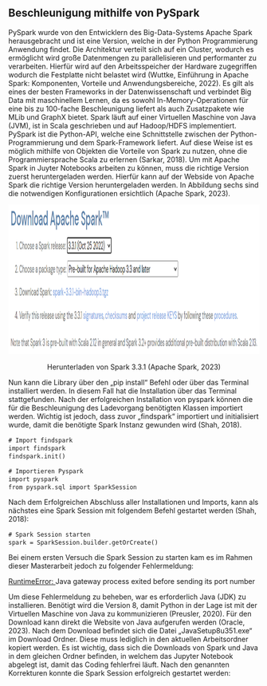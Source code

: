 ## Beschleunigung mithilfe von PySpark
PySpark wurde von den Entwicklern des Big-Data-Systems Apache Spark herausgebracht und ist eine Version, welche in der Python Programmierung Anwendung findet. Die Architektur verteilt sich auf ein Cluster, wodurch es ermöglicht wird große Datenmengen zu parallelisieren und performanter zu verarbeiten. Hierfür wird auf den Arbeitsspeicher der Hardware zugegriffen wodurch die Festplatte nicht belastet wird (Wuttke, Einführung in Apache Spark: Komponenten, Vorteile und Anwendungsbereiche, 2022). Es gilt als eines der besten Frameworks in der Datenwissenschaft und verbindet Big Data mit maschinellem Lernen, da es sowohl In-Memory-Operationen für eine bis zu 100-fache Beschleunigung liefert als auch Zusatzpakete wie MLib und GraphX bietet. Spark läuft auf einer Virtuellen Maschine von Java (JVM), ist in Scala geschrieben und auf Hadoop/HDFS implementiert. PySpark ist die Python-API, welche eine Schnittstelle zwischen der Python-Programmierung und dem Spark-Framework liefert. Auf diese Weise ist es möglich mithilfe von Objekten die Vorteile von Spark zu nutzen, ohne die Programmiersprache Scala zu erlernen (Sarkar, 2018).
Um mit Apache Spark in Juyter Notebooks arbeiten zu können, muss die richtige Version zuerst heruntergeladen werden. Hierfür kann auf der Webside von Apache Spark die richtige Version heruntergeladen werden. In Abbildung sechs sind die notwendigen Konfigurationen ersichtlich (Apache Spark, 2023).

<center><img src="Apache_Download.png" height="300px" width="1100px"/></center>
<p align="center">Herunterladen von Spark 3.3.1 (Apache Spark, 2023)</p>

Nun kann die Library über den „pip install“ Befehl oder über das Terminal installiert werden. In diesem Fall hat die Installation über das Terminal stattgefunden. Nach der erfolgreichen Installation von pyspark können die für die Beschleunigung des Ladevorgang benötigten Klassen importiert werden. Wichtig ist jedoch, dass zuvor „findspark“ importiert und initialisiert wurde, damit die benötigte Spark Instanz gewunden wird (Shah, 2018).

```
# Import findspark
import findspark
findspark.init()
```
```
# Importieren Pyspark
import pyspark
from pyspark.sql import SparkSession
```
Nach dem Erfolgreichen Abschluss aller Installationen und Imports, kann als nächstes eine Spark Session mit folgendem Befehl gestartet werden (Shah, 2018):

```
# Spark Session starten
spark = SparkSession.builder.getOrCreate()
```

Bei einem ersten Versuch die Spark Session zu starten kam es im Rahmen dieser Masterarbeit jedoch zu folgender Fehlermeldung:

<u>RuntimeError: </u>
Java gateway process exited before sending its port number

Um diese Fehlermeldung zu beheben, war es erforderlich Java (JDK) zu installieren. Benötigt wird die Version 8, damit Python in der Lage ist mit der Virtuellen Maschine von Java zu kommunizieren (Preusler, 2020). Für den Download kann direkt die Website von Java aufgerufen werden (Oracle, 2023).
Nach dem Download befindet sich die Datei „JavaSetup8u351.exe“ im Download Ordner. Diese muss lediglich in den aktuellen Arbeitsordner kopiert werden. Es ist wichtig, dass sich die Downloads von Spark und Java in dem gleichen Ordner befinden, in welchem das Jupyter Notebook abgelegt ist, damit das Coding fehlerfrei läuft. Nach den genannten Korrekturen konnte die Spark Session erfolgreich gestartet werden:


